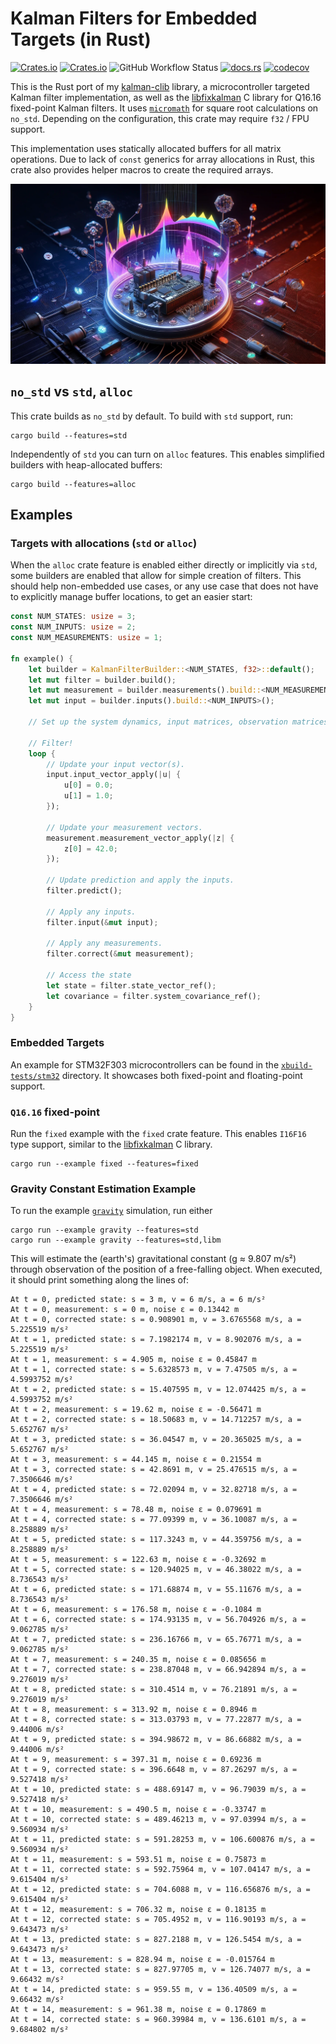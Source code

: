 # Kalman Filters for Embedded Targets (in Rust)

[![Crates.io](https://img.shields.io/crates/v/minikalman)](https://crates.io/crates/minikalman-rs)
[![Crates.io](https://img.shields.io/crates/l/minikalman)](https://crates.io/crates/minikalman-rs)
![GitHub Workflow Status](https://img.shields.io/github/actions/workflow/status/sunsided/minikalman-rs/rust.yml)
[![docs.rs](https://img.shields.io/docsrs/minikalman)](https://docs.rs/minikalman/)
[![codecov](https://codecov.io/gh/sunsided/minikalman-rs/graph/badge.svg?token=YJYARXA8EL)](https://codecov.io/gh/sunsided/minikalman-rs)

This is the Rust port of my [kalman-clib](https://github.com/sunsided/kalman-clib/) library,
a microcontroller targeted Kalman filter implementation, as well as the
[libfixkalman](https://github.com/sunsided/libfixkalman) C library for Q16.16 fixed-point Kalman filters.
It uses [`micromath`](https://docs.rs/micromath) for square root calculations on `no_std`. Depending on the
configuration, this crate may
require `f32` / FPU support.

This implementation uses statically allocated buffers for all matrix operations. Due to lack
of `const` generics for array allocations in Rust, this crate also provides helper macros
to create the required arrays.

<div align="center">
    <img src="docs/hero.webp" width="780" alt="Kalman Filter Library Hero Picture" />
</div>

## `no_std` vs `std`, `alloc`

This crate builds as `no_std` by default. To build with `std` support, run:

```
cargo build --features=std
```

Independently of `std` you can turn on `alloc` features. This enables simplified builders with heap-allocated buffers:

```
cargo build --features=alloc
```

## Examples

### Targets with allocations (`std` or `alloc`)

When the `alloc` crate feature is enabled either directly or implicitly via `std`,
some builders are enabled that allow for simple creation of filters. This should help non-embedded use cases, or any
use case that does not have to explicitly manage buffer locations, to get an easier start:

```rust
const NUM_STATES: usize = 3;
const NUM_INPUTS: usize = 2;
const NUM_MEASUREMENTS: usize = 1;

fn example() {
    let builder = KalmanFilterBuilder::<NUM_STATES, f32>::default();
    let mut filter = builder.build();
    let mut measurement = builder.measurements().build::<NUM_MEASUREMENTS>();
    let mut input = builder.inputs().build::<NUM_INPUTS>();

    // Set up the system dynamics, input matrices, observation matrices, ...

    // Filter!
    loop {
        // Update your input vector(s).
        input.input_vector_apply(|u| {
            u[0] = 0.0;
            u[1] = 1.0;
        });

        // Update your measurement vectors.
        measurement.measurement_vector_apply(|z| {
            z[0] = 42.0;
        });

        // Update prediction and apply the inputs.
        filter.predict();

        // Apply any inputs.
        filter.input(&mut input);

        // Apply any measurements.
        filter.correct(&mut measurement);

        // Access the state
        let state = filter.state_vector_ref();
        let covariance = filter.system_covariance_ref();
    }
}
```

### Embedded Targets

An example for STM32F303 microcontrollers can be found in the
[`xbuild-tests/stm32`] directory. It showcases both fixed-point and floating-point support.

### `Q16.16` fixed-point

Run the `fixed` example with the `fixed` crate feature. This enables `I16F16` type support, similar to
the [libfixkalman](https://github.com/sunsided/libfixkalman) C library.

```shell
cargo run --example fixed --features=fixed
```

### Gravity Constant Estimation Example

To run the example [`gravity`] simulation, run either

```shell
cargo run --example gravity --features=std
cargo run --example gravity --features=std,libm
```

This will estimate the (earth's) gravitational constant (g ≈ 9.807 m/s²) through observation
of the position of a free-falling object. When executed, it should print something along the lines of:

```
At t = 0, predicted state: s = 3 m, v = 6 m/s, a = 6 m/s²
At t = 0, measurement: s = 0 m, noise ε = 0.13442 m
At t = 0, corrected state: s = 0.908901 m, v = 3.6765568 m/s, a = 5.225519 m/s²
At t = 1, predicted state: s = 7.1982174 m, v = 8.902076 m/s, a = 5.225519 m/s²
At t = 1, measurement: s = 4.905 m, noise ε = 0.45847 m
At t = 1, corrected state: s = 5.6328573 m, v = 7.47505 m/s, a = 4.5993752 m/s²
At t = 2, predicted state: s = 15.407595 m, v = 12.074425 m/s, a = 4.5993752 m/s²
At t = 2, measurement: s = 19.62 m, noise ε = -0.56471 m
At t = 2, corrected state: s = 18.50683 m, v = 14.712257 m/s, a = 5.652767 m/s²
At t = 3, predicted state: s = 36.04547 m, v = 20.365025 m/s, a = 5.652767 m/s²
At t = 3, measurement: s = 44.145 m, noise ε = 0.21554 m
At t = 3, corrected state: s = 42.8691 m, v = 25.476515 m/s, a = 7.3506646 m/s²
At t = 4, predicted state: s = 72.02094 m, v = 32.82718 m/s, a = 7.3506646 m/s²
At t = 4, measurement: s = 78.48 m, noise ε = 0.079691 m
At t = 4, corrected state: s = 77.09399 m, v = 36.10087 m/s, a = 8.258889 m/s²
At t = 5, predicted state: s = 117.3243 m, v = 44.359756 m/s, a = 8.258889 m/s²
At t = 5, measurement: s = 122.63 m, noise ε = -0.32692 m
At t = 5, corrected state: s = 120.94025 m, v = 46.38022 m/s, a = 8.736543 m/s²
At t = 6, predicted state: s = 171.68874 m, v = 55.11676 m/s, a = 8.736543 m/s²
At t = 6, measurement: s = 176.58 m, noise ε = -0.1084 m
At t = 6, corrected state: s = 174.93135 m, v = 56.704926 m/s, a = 9.062785 m/s²
At t = 7, predicted state: s = 236.16766 m, v = 65.76771 m/s, a = 9.062785 m/s²
At t = 7, measurement: s = 240.35 m, noise ε = 0.085656 m
At t = 7, corrected state: s = 238.87048 m, v = 66.942894 m/s, a = 9.276019 m/s²
At t = 8, predicted state: s = 310.4514 m, v = 76.21891 m/s, a = 9.276019 m/s²
At t = 8, measurement: s = 313.92 m, noise ε = 0.8946 m
At t = 8, corrected state: s = 313.03793 m, v = 77.22877 m/s, a = 9.44006 m/s²
At t = 9, predicted state: s = 394.98672 m, v = 86.66882 m/s, a = 9.44006 m/s²
At t = 9, measurement: s = 397.31 m, noise ε = 0.69236 m
At t = 9, corrected state: s = 396.6648 m, v = 87.26297 m/s, a = 9.527418 m/s²
At t = 10, predicted state: s = 488.69147 m, v = 96.79039 m/s, a = 9.527418 m/s²
At t = 10, measurement: s = 490.5 m, noise ε = -0.33747 m
At t = 10, corrected state: s = 489.46213 m, v = 97.03994 m/s, a = 9.560934 m/s²
At t = 11, predicted state: s = 591.28253 m, v = 106.600876 m/s, a = 9.560934 m/s²
At t = 11, measurement: s = 593.51 m, noise ε = 0.75873 m
At t = 11, corrected state: s = 592.75964 m, v = 107.04147 m/s, a = 9.615404 m/s²
At t = 12, predicted state: s = 704.6088 m, v = 116.656876 m/s, a = 9.615404 m/s²
At t = 12, measurement: s = 706.32 m, noise ε = 0.18135 m
At t = 12, corrected state: s = 705.4952 m, v = 116.90193 m/s, a = 9.643473 m/s²
At t = 13, predicted state: s = 827.2188 m, v = 126.5454 m/s, a = 9.643473 m/s²
At t = 13, measurement: s = 828.94 m, noise ε = -0.015764 m
At t = 13, corrected state: s = 827.97705 m, v = 126.74077 m/s, a = 9.66432 m/s²
At t = 14, predicted state: s = 959.55 m, v = 136.40509 m/s, a = 9.66432 m/s²
At t = 14, measurement: s = 961.38 m, noise ε = 0.17869 m
At t = 14, corrected state: s = 960.39984 m, v = 136.6101 m/s, a = 9.684802 m/s²
```

[`gravity`]: https://github.com/sunsided/minikalman-rs/tree/main/crates/minikalman/examples/gravity.rs

[`xbuild-tests/stm32`]: https://github.com/sunsided/minikalman-rs/tree/main/xbuild-tests/stm32
